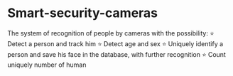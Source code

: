 # Smart-security-cameras

The system of recognition of people by cameras with the possibility:
⭐ Detect a person and track him
⭐ Detect age and sex
⭐ Uniquely identify a person and save his face in the database, with further recognition
⭐ Count uniquely number of human
